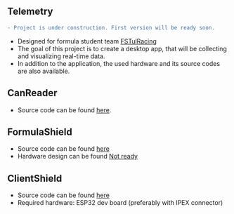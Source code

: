 ## Telemetry

```diff
- Project is under construction. First version will be ready soon.
```

* Designed for formula student team [FSTulRacing](https://www.fstulracing.cz/)
* The goal of this project is to create a desktop app, that will be collecting and visualizing real-time data. 
* In addition to the application, the used hardware and its source codes are also available.

## CanReader

* Source code can be found [here](https://github.com/GKPr0/Telemetry/tree/master/CanReader).

## FormulaShield

* Source code can be found [here](https://github.com/GKPr0/Telemetry/tree/master/HwShieldFormula)
* Hardware design can be found [Not ready]()

## ClientShield

* Source code can be found [here](https://github.com/GKPr0/Telemetry/tree/master/HWShieldClient)
* Required hardware: ESP32 dev board (preferably with IPEX connector)
